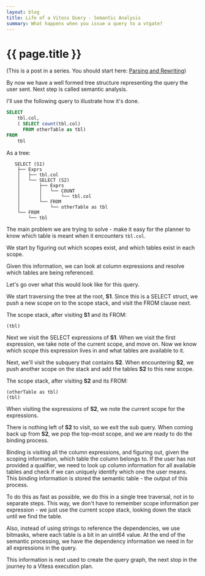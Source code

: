 ```yaml
---
layout: blog
title: Life of a Vitess Query - Semantic Analysis
summary: What happens when you issue a query to a vtgate?
---
```


# {{ page.title }}

(This is a post in a series. You should start here: [Parsing and Rewriting](/blog/2021/02/03/life-of-a-query-1))

By now we have a well formed tree structure representing the query the user sent. Next step is called semantic analysis.


I'll use the following query to illustrate how it's done.

```sql
SELECT
    tbl.col,
    ( SELECT count(tbl.col)
      FROM otherTable as tbl)
FROM
    tbl
```

As a tree:

```
   SELECT (S1)
    ├── Exprs
    │   ├── tbl.col
    │   └── SELECT (S2)
    │       ├── Exprs
    │       │   └── COUNT
    │       │       └── tbl.col
    │       └── FROM
    │           └── otherTable as tbl
    └── FROM
        └── tbl
```


The main problem we are trying to solve - make it easy for the planner to know which table is meant when it encounters `tbl.col`.

We start by figuring out which scopes exist, and which tables exist in each scope.

Given this information, we can look at column expressions and resolve which tables are being referenced.

Let's go over what this would look like for this query. 

We start traversing the tree at the root, **S1**. Since this is a SELECT struct, we push a new scope on to the scope stack, and visit the FROM clause next.

The scope stack, after visiting **S1** and its FROM:
```
(tbl)
```

Next we visit the SELECT expressions of **S1**. When we visit the first expression, we take note of the current scope, and move on.
Now we know which scope this expression lives in and what tables are available to it.

Next, we'll visit the subquery that contains **S2**. When encountering **S2**, we push another scope on the stack and add the tables **S2** to this new scope.

The scope stack, after visiting **S2** and its FROM:

```
(otherTable as tbl)
(tbl)
```

When visiting the expressions of **S2**, we note the current scope for the expressions. 

There is nothing left of **S2** to visit, so we exit the sub query. When coming back up from **S2**, we pop the top-most scope, and we are ready to do the binding process.

Binding is visiting all the column expressions, and figuring out, given the scoping information, which table the column belongs to. If the user has not provided a qualifier, we need to look up column information for all available tables and check if we can uniquely identify which one the user means. This binding information is stored the semantic table - the output of this process.

To do this as fast as possible, we do this in a single tree traversal, not in to separate steps. This way, we don't have to remember scope information per expression - we just use the current scope stack, looking down the stack until we find the table. 

Also, instead of using strings to reference the dependencies, we use bitmasks, where each table is a bit in an uint64 value.
At the end of the semantic processing, we have the dependency information we need in for all expressions in the query.

This information is next used to create the query graph, the next stop in the journey to a Vitess execution plan.

